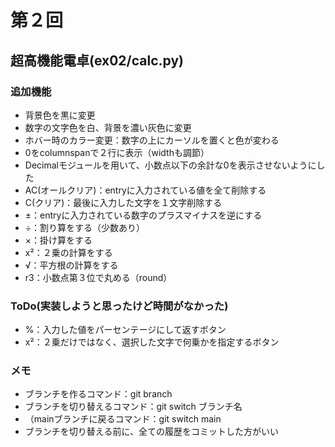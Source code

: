 # 第２回
## 超高機能電卓(ex02/calc.py)
### 追加機能
- 背景色を黒に変更
- 数字の文字色を白、背景を濃い灰色に変更
- ホバー時のカラー変更：数字の上にカーソルを置くと色が変わる
- 0をcolumnspanで２行に表示（widthも調節）
- Decimalモジュールを用いて、小数点以下の余計な0を表示させないようにした
- AC(オールクリア)：entryに入力されている値を全て削除する
- C(クリア)：最後に入力した文字を１文字削除する
- ±：entryに入力されている数字のプラスマイナスを逆にする
- ÷：割り算をする（少数あり）
- ×：掛け算をする
- x²：２乗の計算をする
- √：平方根の計算をする
- r3：小数点第３位で丸める（round）

### ToDo(実装しようと思ったけど時間がなかった)
- %：入力した値をパーセンテージにして返すボタン
- x²：２乗だけではなく、選択した文字で何乗かを指定するボタン

### メモ
- ブランチを作るコマンド：git branch
- ブランチを切り替えるコマンド：git switch ブランチ名
- （mainブランチに戻るコマンド：git switch main
- ブランチを切り替える前に、全ての履歴をコミットした方がいい